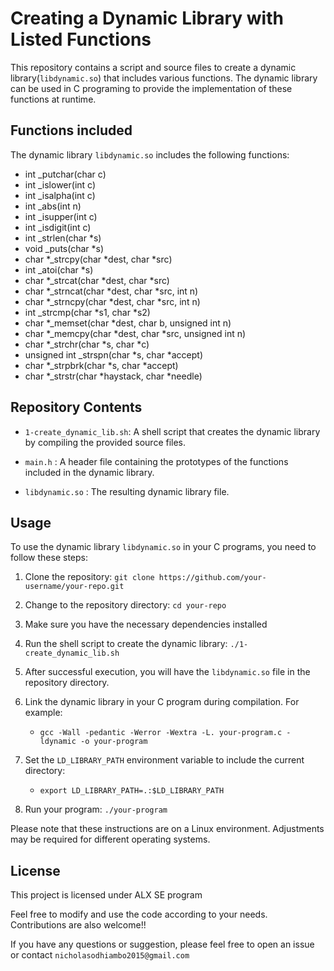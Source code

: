 # Creating a Dynamic Library with Listed Functions

This repository contains a script and source files to create a dynamic library(`libdynamic.so`) that includes various functions. The dynamic library can be used in C programing to provide the implementation of these functions at runtime.


## Functions included

The dynamic library `libdynamic.so` includes the following functions:

* int _putchar(char c)
* int _islower(int c)
* int _isalpha(int c)
* int _abs(int n)
* int _isupper(int c)
* int _isdigit(int c)
* int _strlen(char *s)
* void _puts(char *s)
* char *_strcpy(char *dest, char *src)
* int _atoi(char *s)
* char *_strcat(char *dest, char *src)
* char *_strncat(char *dest, char *src, int n)
* char *_strncpy(char *dest, char *src, int n)
* int _strcmp(char *s1, char *s2)
* char *_memset(char *dest, char b, unsigned int n)
* char *_memcpy(char *dest, char *src, unsigned int n)
* char *_strchr(char *s, char *c)
* unsigned int _strspn(char *s, char *accept)
* char *_strpbrk(char *s, char *accept)
* char *_strstr(char *haystack, char *needle)


## Repository Contents

* `1-create_dynamic_lib.sh`: A shell script that creates the dynamic library by compiling the provided source files.

* `main.h` : A header file containing the prototypes of the functions included in the dynamic library.

* `libdynamic.so` : The resulting dynamic library file.


## Usage

To use the dynamic library `libdynamic.so` in your C programs, you need to follow these steps:

1. Clone the repository: `git clone https://github.com/your-username/your-repo.git`

2. Change to the repository directory: `cd your-repo`

3. Make sure you have the necessary dependencies installed

4. Run the shell script to create the dynamic library: `./1-create_dynamic_lib.sh`

5.  After successful execution, you will have the `libdynamic.so` file in the repository directory.

6. Link the dynamic library in your C program during compilation. For example:
	* `gcc -Wall -pedantic -Werror -Wextra -L. your-program.c -ldynamic -o your-program`

7. Set the `LD_LIBRARY_PATH` environment variable to include the current directory:
	* `export LD_LIBRARY_PATH=.:$LD_LIBRARY_PATH`

8. Run your program: `./your-program`


Please note that these instructions are on a Linux environment. Adjustments may be required for different operating systems.


## License

This project is licensed under ALX SE program

Feel free to modify and use the code according to your needs. Contributions are also welcome!!

If you have any questions or suggestion, please feel free to open an issue or contact `nicholasodhiambo2015@gmail.com`
